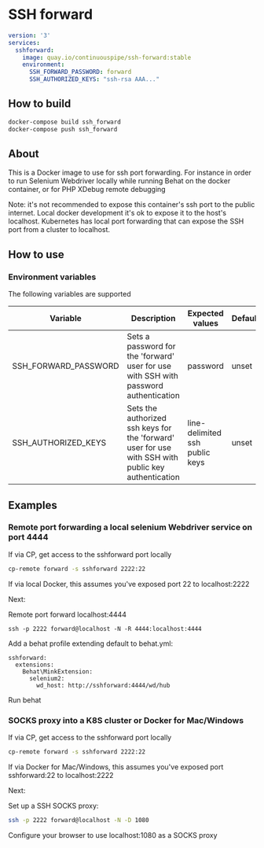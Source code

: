 # SSH forward

```yml
version: '3'
services:
  sshforward:
    image: quay.io/continuouspipe/ssh-forward:stable
    environment:
      SSH_FORWARD_PASSWORD: forward
      SSH_AUTHORIZED_KEYS: "ssh-rsa AAA..."
```

## How to build
```bash
docker-compose build ssh_forward
docker-compose push ssh_forward
```

## About

This is a Docker image to use for ssh port forwarding. For instance in order to
run Selenium Webdriver locally while running Behat on the docker container, or
for PHP XDebug remote debugging

Note: it's not recommended to expose this container's ssh port to the public
internet. Local docker development it's ok to expose it to the host's localhost.
Kubernetes has local port forwarding that can expose the SSH port from a cluster to localhost.

## How to use

### Environment variables

The following variables are supported

Variable | Description | Expected values | Default
--- | --- | --- | ----
SSH_FORWARD_PASSWORD | Sets a password for the 'forward' user for use with SSH with password authentication | password | unset
SSH_AUTHORIZED_KEYS | Sets the authorized ssh keys for the 'forward' user for use with  SSH with public key authentication | line-delimited ssh public keys | unset

## Examples

### Remote port forwarding a local selenium Webdriver service on port 4444

If via CP, get access to the sshforward port locally

```bash
cp-remote forward -s sshforward 2222:22
```

If via local Docker, this assumes you've exposed port 22 to localhost:2222

Next:

Remote port forward localhost:4444

```
ssh -p 2222 forward@localhost -N -R 4444:localhost:4444
```

Add a behat profile extending default to behat.yml:

```
sshforward:
  extensions:
    Behat\MinkExtension:
      selenium2:
        wd_host: http://sshforward:4444/wd/hub
```

Run behat

### SOCKS proxy into a K8S cluster or Docker for Mac/Windows

If via CP, get access to the sshforward port locally

```bash
cp-remote forward -s sshforward 2222:22
```

If via Docker for Mac/Windows, this assumes you've exposed port sshforward:22 to localhost:2222

Next:

Set up a SSH SOCKS proxy:

```bash
ssh -p 2222 forward@localhost -N -D 1080
```

Configure your browser to use localhost:1080 as a SOCKS proxy
